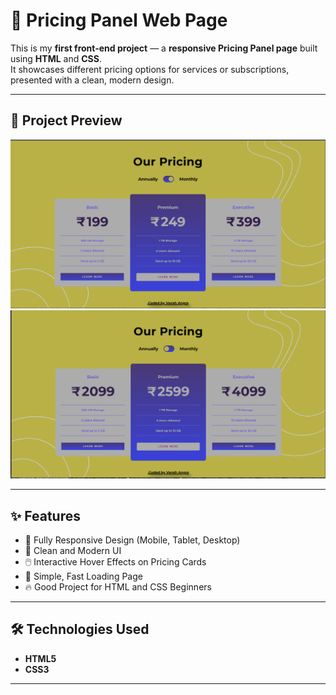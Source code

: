# 🛒 Pricing Panel Web Page

This is my **first front-end project** — a **responsive Pricing Panel page** built using **HTML** and **CSS**.  
It showcases different pricing options for services or subscriptions, presented with a clean, modern design.

---

## 📸 Project Preview

![Pricing Panel Preview](/images/ss1.png)
![](/images/ss2.png)




---

## ✨ Features

- 📱 Fully Responsive Design (Mobile, Tablet, Desktop)
- 🎨 Clean and Modern UI
- 🖱️ Interactive Hover Effects on Pricing Cards
- 🚀 Simple, Fast Loading Page
- 🔥 Good Project for HTML and CSS Beginners

---

## 🛠️ Technologies Used

- **HTML5**
- **CSS3**

---
